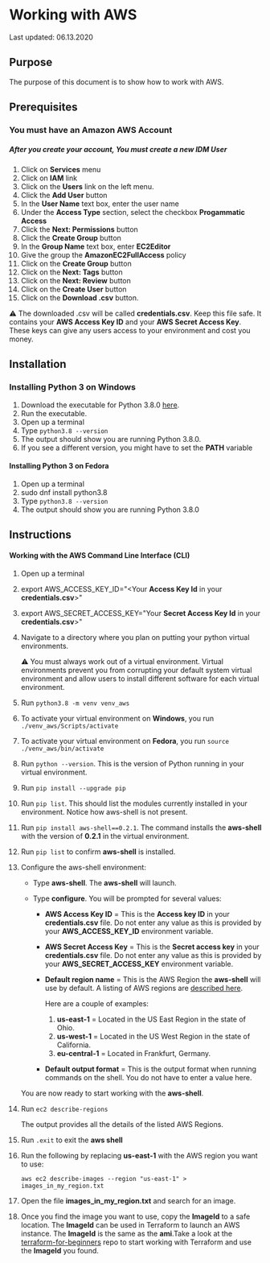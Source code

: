 # Working with AWS

Last updated: 06.13.2020

## Purpose

The purpose of this document is to show how to work with AWS.

## Prerequisites

### You must have an Amazon AWS Account

##### After you create your account, You must create a new IDM User

1. Click on **Services** menu
1. Click on **IAM** link
1. Click on the **Users** link on the left menu.
1. Click the **Add User** button
1. In the **User Name** text box, enter the user name
1. Under the **Access Type** section, select the checkbox **Progammatic Access**
1. Click the **Next: Permissions** button
1. Click the **Create Group** button
1. In the **Group Name** text box, enter **EC2Editor**
1. Give the group the **AmazonEC2FullAccess** policy
1. Click on the **Create Group** button
1. Click on the **Next: Tags** button
1. Click on the **Next: Review** button
1. Click on the **Create User** button
1. Click on the **Download .csv** button.

:warning: The downloaded .csv will be called **credentials.csv**.
Keep this file safe.  It contains your **AWS Access Key ID** and your
**AWS Secret Access Key**.  These keys can give any users access to your
environment and cost you money.

## Installation

### Installing Python 3 on Windows
1. Download the executable for Python 3.8.0
[here](https://www.python.org/ftp/python/3.8.0/python-3.8.0-amd64.exe).
1. Run the executable.
1. Open up a terminal
1. Type `python3.8 --version`
1. The output should show you are running Python 3.8.0.
1. If you see a different version, you might have to set the **PATH** variable

#### Installing Python 3 on Fedora
1. Open up a terminal
4. sudo dnf install python3.8
1. Type `python3.8 --version`
1. The output should show you are running Python 3.8.0

## Instructions

#### Working with the AWS Command Line Interface (CLI)

1. Open up a terminal

1. export AWS_ACCESS_KEY_ID="<Your **Access Key Id** in your **credentials.csv**>"

1. export AWS_SECRET_ACCESS_KEY="Your **Secret Access Key Id** in your
**credentials.csv**>"

1. Navigate to a directory where you plan on putting your
python virtual environments.

    :warning: You must always work out of a virtual environment.
    Virtual environments prevent you from corrupting
    your default system virtual environment and allow users to install different
    software for each virtual environment.

1. Run `python3.8 -m venv venv_aws`

1. To activate your virtual environment on **Windows**, you run
`./venv_aws/Scripts/activate`

1. To activate your virtual environment on **Fedora**, you run
`source ./venv_aws/bin/activate`

1. Run `python --version`.  This is the version of Python running in your
virtual environment.

1. Run `pip install --upgrade pip`

1. Run `pip list`.  This should list the modules currently installed in your
environment.  Notice how aws-shell is not present.

1. Run `pip install aws-shell==0.2.1`.  The command installs the **aws-shell** with
the version of **0.2.1** in the virtual environment.

1. Run `pip list` to confirm **aws-shell** is installed.

1. Configure the aws-shell environment:

      - Type **aws-shell**.  The **aws-shell** will launch.
      - Type **configure**.  You will be prompted for several values:
      
        - **AWS Access Key ID** = This is the **Access key ID** in your
        **credentials.csv** file. Do not enter any value as this is provided
        by your **AWS_ACCESS_KEY_ID** environment variable.
        
        - **AWS Secret Access Key** = This is the **Secret access key** in your
        **credentials.csv** file.  Do not enter any value as this is provided
        by your **AWS_SECRET_ACCESS_KEY** environment variable.
        
        - **Default region name** = This is the AWS Region the **aws-shell** will
        use by default. A listing of AWS regions are
        [described here](https://docs.aws.amazon.com/AmazonRDS/latest/UserGuide/Concepts.RegionsAndAvailabilityZones.html).
        
          Here are a couple of examples:
        
          1. **us-east-1** = Located in the US East Region in the state of Ohio.
          1. **us-west-1** = Located in the US West Region in the state of California.
          1. **eu-central-1** = Located in Frankfurt, Germany.
        
        - **Default output format** = This is the output format when running
        commands on the shell.  You do not have to enter a value here.

    You are now ready to start working with the **aws-shell**.

1. Run `ec2 describe-regions`

    The output provides all the details of the listed AWS Regions.
    
1. Run `.exit` to exit the **aws shell**
1. Run the following by replacing **us-east-1** with the AWS region you want to use:

    `aws ec2 describe-images --region "us-east-1" > images_in_my_region.txt` 
1. Open the file **images_in_my_region.txt** and search for an image.
1. Once you find the image you want to use, copy the **ImageId** to a safe location.
The **ImageId** can be used in Terraform to launch an AWS instance. The **ImageId** is
the same as the **ami**.Take a look at the
[terraform-for-beginners](../terraform-for-beginners) repo to start working
with Terraform and use the **ImageId** you found.